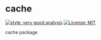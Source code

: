 # cache

[![style: very good analysis][very_good_analysis_badge]][very_good_analysis_link]
[![License: MIT][license_badge]][license_link]

cache package

[license_badge]: https://img.shields.io/badge/license-MIT-blue.svg
[license_link]: https://opensource.org/licenses/MIT
[very_good_analysis_badge]: https://img.shields.io/badge/style-very_good_analysis-B22C89.svg
[very_good_analysis_link]: https://pub.dev/packages/very_good_analysis